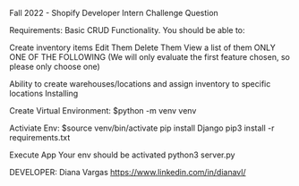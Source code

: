 
Fall 2022 - Shopify Developer Intern Challenge Question

Requirements: Basic CRUD Functionality. You should be able to:

Create inventory items Edit Them Delete Them View a list of them ONLY ONE OF THE FOLLOWING (We will only evaluate the first feature chosen, so please only choose one)

Ability to create warehouses/locations and assign inventory to specific locations Installing

Create Virtual Environment:
$python -m venv venv 

Activiate Env: 
$source venv/bin/activate 
pip install Django 
pip3 install -r requirements.txt 

Execute App
Your env should be activated python3 server.py

DEVELOPER: Diana Vargas https://www.linkedin.com/in/dianavl/
